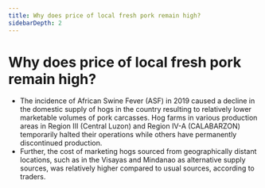 ```yaml
---
title: Why does price of local fresh pork remain high?
sidebarDepth: 2
---
```


# Why does price of local fresh pork remain high?


 - The incidence of African Swine Fever (ASF) in 2019 caused a decline in the domestic supply of hogs in the country resulting to relatively lower marketable volumes of pork carcasses. Hog farms in various production areas in Region III (Central Luzon) and Region IV-A (CALABARZON) temporarily halted their operations while others have permanently discontinued production.
 - Further, the cost of marketing hogs sourced from geographically distant locations, such as in the Visayas and Mindanao as alternative supply sources, was relatively higher compared to usual sources, according to traders.

